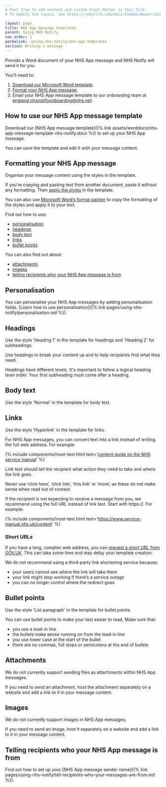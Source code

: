 ```yaml
---
# Feel free to add content and custom Front Matter to this file.
# To modify the layout, see https://jekyllrb.com/docs/themes/#overriding-theme-defaults

layout: page
title: NHS App message templates
parent: Using NHS Notify
nav_order: 1
permalink: /using-nhs-notify/nhs-app-templates
section: Writing a message
---
```


Provide a Word document of your NHS App message and NHS Notify will send it for you.

You'll need to:

1. [Download our Microsoft Word template](#how-to-use-our-nhs-app-message-template)<!-- markdownlint-disable-line -->.
2. [Format your NHS App message](#formatting-your-nhs-app-message).
3. Email your NHS App message template to our onboarding team at <england.nhsnotifyonboarding@nhs.net>.

## How to use our NHS App message template

Download our [NHS App message template]({% link assets/worddocs/nhs-app-message-template-nhs-notify.docx %}) to set up your NHS App message.

You can save the template and edit it with your message content.

## Formatting your NHS App message

Organise your message content using the styles in the template.

If you’re copying and pasting text from another document, paste it without any formatting. Then [apply the styles](https://support.microsoft.com/en-gb/office/apply-styles-f8b96097-4d25-4fac-8200-6139c8093109) in the template.

You can also use [Microsoft Word’s format painter](https://support.microsoft.com/en-gb/office/use-the-format-painter-4bb415a9-d4e4-42b7-b579-170adc594e40) to copy the formatting of the styles and apply it to your text.

Find out how to use:

- [personalisation](#personalisation)<!-- markdownlint-disable-line -->
- [headings](#headings)
- [body text](#body-text)
- [links](#links)
- [bullet points](#bullet-points)

You can also find out about:

- [attachments](#attachments)<!-- markdownlint-disable-line -->
- [images](#images)
- [telling recipients who your NHS App message is from](#telling-recipients-who-your-nhs-app-message-is-from)

## Personalisation

You can personalise your NHS App messages by adding personalisation fields. [Learn how to use personalisation]({% link pages/using-nhs-notify/personalisation.md %}).

## Headings

Use the style ‘Heading 1' in the template for headings and 'Heading 2' for subheadings.

Use headings to break your content up and to help recipients find what they need.

Headings have different levels. It's important to follow a logical heading level order. Your first subheading must come after a heading.

## Body text

Use the style 'Normal' in the template for body text.

## Links

Use the style ‘Hyperlink' in the template for links.

For NHS App messages, you can convert text into a link instead of writing the full web address. For example:

{% include components/inset-text.html
    text='<span>[content guide on the NHS service manual](https://service-manual.nhs.uk/content)</span>'
%}

Link text should tell the recipient what action they need to take and where the link goes.

Never use ‘click here’, ‘click link’, ‘this link’ or ‘more’, as these do not make sense when read out of context.

If the recipient is not expecting to receive a message from you, we recommend using the full URL instead of link text. Start with https://. For example:

{% include components/inset-text.html
    text='<span>https://www.service-manual.nhs.uk/content</span>'
%}

### Short URLs

If you have a long, complex web address, you can [request a short URL from GOV.UK](https://www.gov.uk/guidance/contact-the-government-digital-service/request-a-thing#short-url). This can take some time and may delay your template creation.

We do not recommend using a third-party link shortening service because:

- your users cannot see where the link will take them
- your link might stop working if there’s a service outage
- you can no longer control where the redirect goes

## Bullet points

Use the style 'List paragraph' in the template for bullet points.

You can use bullet points to make your text easier to read. Make sure that:

- you use a lead-in line
- the bullets make sense running on from the lead-in line
- you use lower case at the start of the bullet
- there are no commas, full stops or semicolons at the end of bullets

## Attachments

We do not currently support sending files as attachments within NHS App messages.

If you need to send an attachment, host the attachment separately on a website and add a link to it in your message content.

## Images

We do not currently support images in NHS App messages.

If you need to send an image, host it separately on a website and add a link to it in your message content.

## Telling recipients who your NHS App message is from

Find out how to set up your [NHS App message sender name]({% link pages/using-nhs-notify/tell-recipients-who-your-messages-are-from.md %}).
